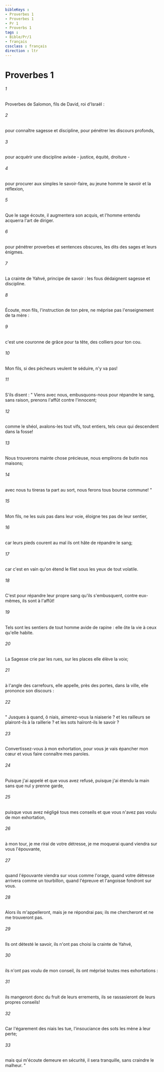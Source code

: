 ```yaml
---
bibleKeys : 
- Proverbes 1
- Proverbes 1
- Pr 1
- Proverbs 1
tags : 
- Bible/Pr/1
- français
cssclass : français
direction : ltr
---
```


# Proverbes 1

###### 1
Proverbes de Salomon, fils de David, roi d'Israël : 
###### 2
pour connaître sagesse et discipline, pour pénétrer les discours profonds, 
###### 3
pour acquérir une discipline avisée - justice, équité, droiture - 
###### 4
pour procurer aux simples le savoir-faire, au jeune homme le savoir et la réflexion, 
###### 5
Que le sage écoute, il augmentera son acquis, et l'homme entendu acquerra l'art de diriger. 
###### 6
pour pénétrer proverbes et sentences obscures, les dits des sages et leurs énigmes. 
###### 7
La crainte de Yahvé, principe de savoir : les fous dédaignent sagesse et discipline. 
###### 8
Écoute, mon fils, l'instruction de ton père, ne méprise pas l'enseignement de ta mère : 
###### 9
c'est une couronne de grâce pour ta tête, des colliers pour ton cou. 
###### 10
Mon fils, si des pécheurs veulent te séduire, n'y va pas! 
###### 11
S'ils disent : " Viens avec nous, embusquons-nous pour répandre le sang, sans raison, prenons l'affût contre l'innocent; 
###### 12
comme le shéol, avalons-les tout vifs, tout entiers, tels ceux qui descendent dans la fosse! 
###### 13
Nous trouverons mainte chose précieuse, nous emplirons de butin nos maisons; 
###### 14
avec nous tu tireras ta part au sort, nous ferons tous bourse commune! " 
###### 15
Mon fils, ne les suis pas dans leur voie, éloigne tes pas de leur sentier, 
###### 16
car leurs pieds courent au mal ils ont hâte de répandre le sang; 
###### 17
car c'est en vain qu'on étend le filet sous les yeux de tout volatile. 
###### 18
C'est pour répandre leur propre sang qu'ils s'embusquent, contre eux-mêmes, ils sont à l'affût! 
###### 19
Tels sont les sentiers de tout homme avide de rapine : elle ôte la vie à ceux qu'elle habite. 
###### 20
La Sagesse crie par les rues, sur les places elle élève la voix; 
###### 21
à l'angle des carrefours, elle appelle, près des portes, dans la ville, elle prononce son discours : 
###### 22
" Jusques à quand, ô niais, aimerez-vous la niaiserie ? et les railleurs se plairont-ils à la raillerie ? et les sots haïront-ils le savoir ? 
###### 23
Convertissez-vous à mon exhortation, pour vous je vais épancher mon cœur et vous faire connaître mes paroles. 
###### 24
Puisque j'ai appelé et que vous avez refusé, puisque j'ai étendu la main sans que nul y prenne garde, 
###### 25
puisque vous avez négligé tous mes conseils et que vous n'avez pas voulu de mon exhortation, 
###### 26
à mon tour, je me rirai de votre détresse, je me moquerai quand viendra sur vous l'épouvante, 
###### 27
quand l'épouvante viendra sur vous comme l'orage, quand votre détresse arrivera comme un tourbillon, quand l'épreuve et l'angoisse fondront sur vous. 
###### 28
Alors ils m'appelleront, mais je ne répondrai pas; ils me chercheront et ne me trouveront pas. 
###### 29
Ils ont détesté le savoir, ils n'ont pas choisi la crainte de Yahvé, 
###### 30
ils n'ont pas voulu de mon conseil, ils ont méprisé toutes mes exhortations : 
###### 31
ils mangeront donc du fruit de leurs errements, ils se rassasieront de leurs propres conseils! 
###### 32
Car l'égarement des niais les tue, l'insouciance des sots les mène à leur perte; 
###### 33
mais qui m'écoute demeure en sécurité, il sera tranquille, sans craindre le malheur. " 
